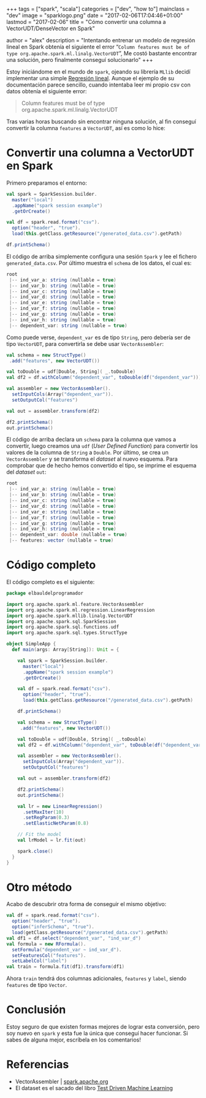 +++
tags = ["spark", "scala"]
categories = ["dev", "how to"]
mainclass = "dev"
image = "sparklogo.png"
date = "2017-02-06T17:04:46+01:00"
lastmod = "2017-02-06"
title = "Cómo convertir una columna a VectorUDT/DenseVector en Spark"

author = "alex"
description = "Intentando entrenar un modelo de regresión lineal en Spark obtenía el siguiente el error “`Column features must be of type org.apache.spark.ml.linalg.VectorUDT`”, Me costó bastante encontrar una solución, pero finalmente conseguí solucionarlo"
+++

Estoy iniciándome en el mundo de `spark`, ojeando su librería `MLlib` decidí implementar una simple <a href="https://spark.apache.org/docs/latest/ml-classification-regression.html#linear-regression" target="_blank" title="Regresión lineal">Regresión lineal</a>. Aunque el ejemplo de su documentación parece sencillo, cuando intentaba leer mi propio csv con datos obtenía el siguiente error:

> Column features must be of type org.apache.spark.ml.linalg.VectorUDT

Tras varias horas buscando sin encontrar ninguna solución, al fin conseguí convertir la columna `features` a `VectorUDT`, así es como lo hice:

# Convertir una columna a VectorUDT en Spark

Primero preparamos el entorno:

```scala
val spark = SparkSession.builder.
  master("local")
  .appName("spark session example")
  .getOrCreate()

val df = spark.read.format("csv").
  option("header", "true").
  load(this.getClass.getResource("/generated_data.csv").getPath)

df.printSchema()
```

<!--more--><!--ad-->

El código de arriba simplemente configura una sesión `Spark` y lee el fichero `generated_data.csv`. Por último muestra el `schema` de los datos, el cual es:

```scala
root
 |-- ind_var_a: string (nullable = true)
 |-- ind_var_b: string (nullable = true)
 |-- ind_var_c: string (nullable = true)
 |-- ind_var_d: string (nullable = true)
 |-- ind_var_e: string (nullable = true)
 |-- ind_var_f: string (nullable = true)
 |-- ind_var_g: string (nullable = true)
 |-- ind_var_h: string (nullable = true)
 |-- dependent_var: string (nullable = true)
```

Como puede verse, `dependent_var` es de tipo `String`, pero debería ser de tipo `VectorUDT`, para convertirla se debe usar `VectorAssembler`:

```scala
val schema = new StructType()
 .add("features", new VectorUDT())

val toDouble = udf[Double, String]( _.toDouble)
val df2 = df.withColumn("dependent_var", toDouble(df("dependent_var")))

val assembler = new VectorAssembler().
  setInputCols(Array("dependent_var")).
  setOutputCol("features")

val out = assembler.transform(df2)

df2.printSchema()
out.printSchema()
```

El código de arriba declara un `schema` para la columna que vamos a convertir, luego creamos una `udf` (_User Defined Function_) para convertir los valores de la columna de `String` a `Double`. Por último, se crea un `VectorAssembler` y se transforma el _dataset_ al nuevo esquema. Para comprobar que de hecho hemos convertido el tipo, se imprime el esquema del _dataset_ `out`:

```scala
root
 |-- ind_var_a: string (nullable = true)
 |-- ind_var_b: string (nullable = true)
 |-- ind_var_c: string (nullable = true)
 |-- ind_var_d: string (nullable = true)
 |-- ind_var_e: string (nullable = true)
 |-- ind_var_f: string (nullable = true)
 |-- ind_var_g: string (nullable = true)
 |-- ind_var_h: string (nullable = true)
 |-- dependent_var: double (nullable = true)
 |-- features: vector (nullable = true)
```

# Código completo

El código completo es el siguiente:

```scala
package elbauldelprogramador

import org.apache.spark.ml.feature.VectorAssembler
import org.apache.spark.ml.regression.LinearRegression
import org.apache.spark.mllib.linalg.VectorUDT
import org.apache.spark.sql.SparkSession
import org.apache.spark.sql.functions.udf
import org.apache.spark.sql.types.StructType

object SimpleApp {
  def main(args: Array[String]): Unit = {

    val spark = SparkSession.builder.
      master("local")
      .appName("spark session example")
      .getOrCreate()

    val df = spark.read.format("csv").
      option("header", "true").
      load(this.getClass.getResource("/generated_data.csv").getPath)

    df.printSchema()

    val schema = new StructType()
     .add("features", new VectorUDT())

    val toDouble = udf[Double, String]( _.toDouble)
    val df2 = df.withColumn("dependent_var", toDouble(df("dependent_var")))

    val assembler = new VectorAssembler().
      setInputCols(Array("dependent_var")).
      setOutputCol("features")

    val out = assembler.transform(df2)

    df2.printSchema()
    out.printSchema()

    val lr = new LinearRegression()
      .setMaxIter(10)
      .setRegParam(0.3)
      .setElasticNetParam(0.8)

    // Fit the model
    val lrModel = lr.fit(out)

    spark.close()
  }
}
```

# Otro método

Acabo de descubrir otra forma de conseguir el mismo objetivo:

```scala
val df = spark.read.format("csv").
  option("header", "true").
  option("inferSchema", "true").
  load(getClass.getResource("/generated_data.csv").getPath)
val df1 = df.select("dependent_var", "ind_var_d")
val formula = new RFormula().
  setFormula("dependent_var ~ ind_var_d").
  setFeaturesCol("features").
  setLabelCol("label")
val train = formula.fit(df1).transform(df1)
```

Ahora `train` tendrá dos columnas adicionales, `features` y `label`, siendo `features` de tipo `Vector`.

# Conclusión

Estoy seguro de que existen formas mejores de lograr esta conversión, pero soy nuevo en `spark` y esta fue la única que conseguí hacer funcionar. Si sabes de alguna mejor, escríbela en los comentarios!

# Referencias

- VectorAssembler | <a href="http://spark.apache.org/docs/latest/ml-features.html#vectorassembler" target="_blank" title="VectorAssembler Documentation">spark.apache.org</a>
- El dataset es el sacado del libro <a href="http://amzn.to/2kFpfde" target="_blank" title="Test Driven Machine Learning">Test Driven Machine Learning</a>

